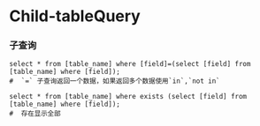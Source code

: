# Child-tableQuery

### 子查询

```mysql
select * from [table_name] where [field]=(select [field] from [table_name] where [field]);
#  `=` 子查询返回一个数据，如果返回多个数据使用`in`,`not in`

select * from [table_name] where exists (select [field] from [table_name] where [field]);
#  存在显示全部
```

